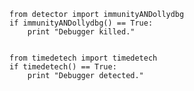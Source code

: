     from detector import immunityANDollydbg
    if immunityANDollydbg() == True:
        print "Debugger killed."
          
      
    from timedetech import timedetech
    if timedetech() == True:
        print "Debugger detected."    
            
